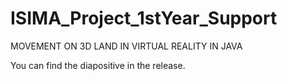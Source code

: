 # ISIMA_Project_1stYear_Support
MOVEMENT ON 3D LAND IN VIRTUAL REALITY IN JAVA

You can find the diapositive in the release.
